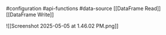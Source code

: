 #configuration #api-functions #data-source 
[[DataFrame Read]]
[[DataFrame Write]]

![[Screenshot 2025-05-05 at 1.46.02 PM.png]]
